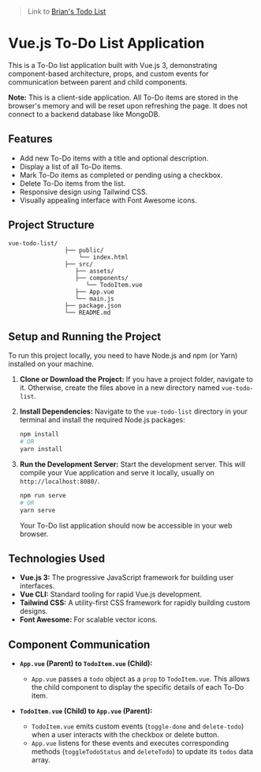 > Link to [Brian's Todo List]("https://github.com/Obrienmaina-Mosbach/TodoList")



# Vue.js To-Do List Application

This is a To-Do list application built with Vue.js 3, demonstrating component-based architecture, props, and custom events for communication between parent and child components.

**Note:** This is a client-side application. All To-Do items are stored in the browser's memory and will be reset upon refreshing the page. It does not connect to a backend database like MongoDB.

## Features

* Add new To-Do items with a title and optional description.
* Display a list of all To-Do items.
* Mark To-Do items as completed or pending using a checkbox.
* Delete To-Do items from the list.
* Responsive design using Tailwind CSS.
* Visually appealing interface with Font Awesome icons.

## Project Structure


```
vue-todo-list/
                ├── public/
                    └── index.html        
                ├── src/
                   ├── assets/           
                   ├── components/        
                      └── TodoItem.vue   
                   ├── App.vue            
                   └── main.js            
                ├── package.json           
                └── README.md              
```


## Setup and Running the Project

To run this project locally, you need to have Node.js and npm (or Yarn) installed on your machine.

1.  **Clone or Download the Project:**
    If you have a project folder, navigate to it. Otherwise, create the files above in a new directory named `vue-todo-list`.

2.  **Install Dependencies:**
    Navigate to the `vue-todo-list` directory in your terminal and install the required Node.js packages:

    ```bash
    npm install
    # OR
    yarn install
    ```

3.  **Run the Development Server:**
    Start the development server. This will compile your Vue application and serve it locally, usually on `http://localhost:8080/`.

    ```bash
    npm run serve
    # OR
    yarn serve
    ```

    Your To-Do list application should now be accessible in your web browser.


## Technologies Used

* **Vue.js 3:** The progressive JavaScript framework for building user interfaces.
* **Vue CLI:** Standard tooling for rapid Vue.js development.
* **Tailwind CSS:** A utility-first CSS framework for rapidly building custom designs.
* **Font Awesome:** For scalable vector icons.

## Component Communication

* **`App.vue` (Parent) to `TodoItem.vue` (Child):**
    * `App.vue` passes a `todo` object as a `prop` to `TodoItem.vue`. This allows the child component to display the specific details of each To-Do item.

* **`TodoItem.vue` (Child) to `App.vue` (Parent):**
    * `TodoItem.vue` emits custom events (`toggle-done` and `delete-todo`) when a user interacts with the checkbox or delete button.
    * `App.vue` listens for these events and executes corresponding methods (`toggleTodoStatus` and `deleteTodo`) to update its `todos` data array.


